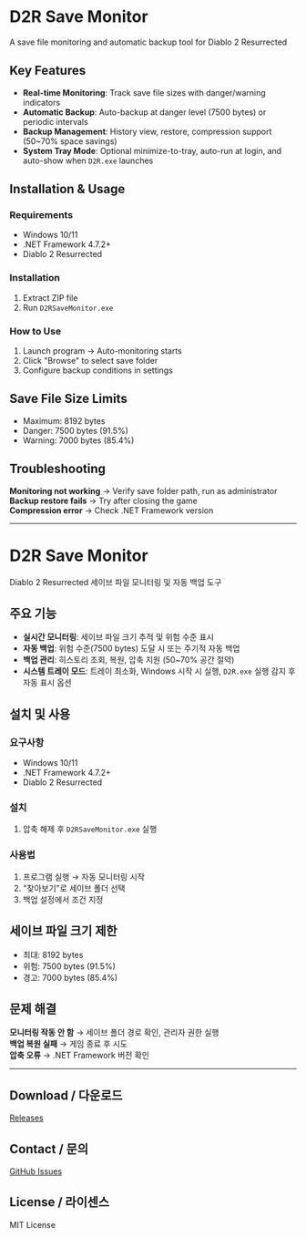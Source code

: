 # D2R Save Monitor

A save file monitoring and automatic backup tool for Diablo 2 Resurrected

## Key Features

- **Real-time Monitoring**: Track save file sizes with danger/warning indicators
- **Automatic Backup**: Auto-backup at danger level (7500 bytes) or periodic intervals
- **Backup Management**: History view, restore, compression support (50~70% space savings)
- **System Tray Mode**: Optional minimize-to-tray, auto-run at login, and auto-show when `D2R.exe` launches

## Installation & Usage

### Requirements
- Windows 10/11
- .NET Framework 4.7.2+
- Diablo 2 Resurrected

### Installation
1. Extract ZIP file
2. Run `D2RSaveMonitor.exe`

### How to Use
1. Launch program → Auto-monitoring starts
2. Click "Browse" to select save folder
3. Configure backup conditions in settings

## Save File Size Limits
- Maximum: 8192 bytes
- Danger: 7500 bytes (91.5%)
- Warning: 7000 bytes (85.4%)

## Troubleshooting

**Monitoring not working** → Verify save folder path, run as administrator  
**Backup restore fails** → Try after closing the game  
**Compression error** → Check .NET Framework version

---

# D2R Save Monitor

Diablo 2 Resurrected 세이브 파일 모니터링 및 자동 백업 도구

## 주요 기능

- **실시간 모니터링**: 세이브 파일 크기 추적 및 위험 수준 표시
- **자동 백업**: 위험 수준(7500 bytes) 도달 시 또는 주기적 자동 백업
- **백업 관리**: 히스토리 조회, 복원, 압축 지원 (50~70% 공간 절약)
- **시스템 트레이 모드**: 트레이 최소화, Windows 시작 시 실행, `D2R.exe` 실행 감지 후 자동 표시 옵션

## 설치 및 사용

### 요구사항
- Windows 10/11
- .NET Framework 4.7.2+
- Diablo 2 Resurrected

### 설치
1. 압축 해제 후 `D2RSaveMonitor.exe` 실행

### 사용법
1. 프로그램 실행 → 자동 모니터링 시작
2. "찾아보기"로 세이브 폴더 선택
3. 백업 설정에서 조건 지정

## 세이브 파일 크기 제한
- 최대: 8192 bytes
- 위험: 7500 bytes (91.5%)
- 경고: 7000 bytes (85.4%)

## 문제 해결

**모니터링 작동 안 함** → 세이브 폴더 경로 확인, 관리자 권한 실행  
**백업 복원 실패** → 게임 종료 후 시도  
**압축 오류** → .NET Framework 버전 확인

---

## Download / 다운로드
[Releases](https://github.com/LiamBrownnn/D2RSaveMonitor/releases)

## Contact / 문의
[GitHub Issues](https://github.com/LiamBrownnn/D2RSaveMonitor/issues)

## License / 라이센스
MIT License
